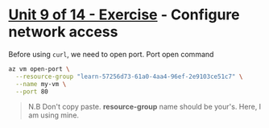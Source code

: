 # [Unit 9 of 14 - Exercise](https://learn.microsoft.com/en-us/training/modules/describe-azure-compute-networking-services/9-exercise-configure-network-access) - Configure network access

Before using `curl`, we need to open port. Port open command

```bash
az vm open-port \
  --resource-group "learn-57256d73-61a0-4aa4-96ef-2e9103ce51c7" \
  --name my-vm \
  --port 80

```

> N.B Don't copy paste. **resource-group** name should be your's. Here, I am using mine.
